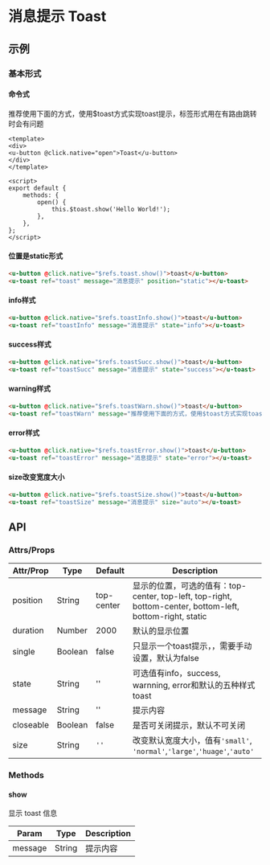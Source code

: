# 消息提示 Toast

## 示例
### 基本形式

#### 命令式
推荐使用下面的方式，使用$toast方式实现toast提示，标签形式用在有路由跳转时会有问题

``` vue
<template>
<div>
<u-button @click.native="open">Toast</u-button>
</div>
</template>

<script>
export default {
    methods: {
        open() {
            this.$toast.show('Hello World!');
        },
    },
};
</script>
```

#### 位置是static形式

``` html
<u-button @click.native="$refs.toast.show()">toast</u-button>
<u-toast ref="toast" message="消息提示" position="static"></u-toast>
```

#### info样式

``` html
<u-button @click.native="$refs.toastInfo.show()">toast</u-button>
<u-toast ref="toastInfo" message="消息提示" state="info"></u-toast>
```

#### success样式

``` html
<u-button @click.native="$refs.toastSucc.show()">toast</u-button>
<u-toast ref="toastSucc" message="消息提示" state="success"></u-toast>
```

#### warning样式

``` html
<u-button @click.native="$refs.toastWarn.show()">toast</u-button>
<u-toast ref="toastWarn" message="推荐使用下面的方式，使用$toast方式实现toast提示，标签形式用在有路由跳转时会有问题" state="warnning"></u-toast>
```

#### error样式

``` html
<u-button @click.native="$refs.toastError.show()">toast</u-button>
<u-toast ref="toastError" message="消息提示" state="error"></u-toast>
```

#### size改变宽度大小

``` html
<u-button @click.native="$refs.toastSize.show()">toast</u-button>
<u-toast ref="toastSize" message="消息提示" size="auto"></u-toast>
```

## API
### Attrs/Props

| Attr/Prop | Type | Default | Description |
| --------- | ---- | ------- | ----------- |
| position | String | top-center | 显示的位置，可选的值有：top-center, top-left, top-right, bottom-center, bottom-left, bottom-right, static |
| duration | Number | 2000 | 默认的显示位置 |
| single | Boolean | false | 只显示一个toast提示，，需要手动设置，默认为false |
| state | String | '' | 可选值有info，success, warnning, error和默认的五种样式toast |
| message | String | '' | 提示内容 |
| closeable | Boolean | false | 是否可关闭提示，默认不可关闭 |
| size | String | `''` | 改变默认宽度大小，值有`'small'`, `'normal'`,`'large'`,`'huage'`,`'auto'` |

### Methods

#### show

显示 toast 信息

| Param | Type | Description |
| ----- | ---- | ----------- |
| message | String | 提示内容 |

